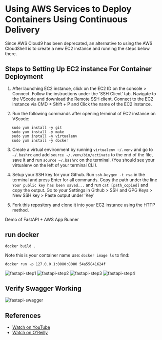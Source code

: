 # Using AWS Services to Deploy Containers Using Continuous Delivery
Since AWS Cloud9 has been deprecated, an alternative to using the AWS CloudShell is to create a new EC2 instance and running the steps below there. 

## Steps to Setting Up EC2 instance For Container Deployment
1. After launching EC2 instance, click on the EC2 ID on the console > Connect. Follow the instructions under the 'SSH Client' tab. Navigate to the VScode and download the Remote SSH client. Connect to the EC2 instance via CMD + Shift + P and Click the name of the EC2 instance.
   
2. Run the following commands after opening terminal of EC2 instance on VScode:
```sudo yum update -y
   sudo yum install -y git 
   sudo yum install -y make 
   sudo yum install -y virtualenv
   sudo yum install -y docker
```

3. Create a virtual environment by running ```virtualenv ~/.venv``` and go to ```~/.bashrc``` and add ```source ~/.venv/bin/activate``` to the end of the file, save it and run ```source ~/.bashrc``` on the terminal. (You should see your virtualenv on the left of your terminal CLI).
   
4. Setup your SSH key for your Github. Run `ssh-keygen -t rsa` in the terminal and press Enter for all commands. Copy the path under the line `Your public key has been saved...` and run `cat [path_copied]` and copy the output. Go to your Settings in Github > SSH and GPG Keys > New SSH key > Paste output under 'Key' 

5. Fork this repository and clone it into your EC2 instance using the HTTP method.
   
Demo of FastAPI + AWS App Runner


## run docker
`docker build .`

Note this is your container name use:  `docker image ls` to find:

`docker run -p 127.0.0.1:8080:8080 54a55841624f`

![fastapi-step1](https://user-images.githubusercontent.com/58792/131587003-f5667c28-7cbe-402e-8795-f32a6ca9a4d1.png)
![fastapi-step2](https://user-images.githubusercontent.com/58792/131587286-341e795c-76dc-46a1-8ee9-528134410935.png)
![fastapi-step3](https://user-images.githubusercontent.com/58792/131587004-198ad6d5-2197-4de5-a6dd-4eb3c41e675e.png)
![fastapi-step4](https://user-images.githubusercontent.com/58792/131587005-866b0974-63d7-4fed-abf2-9c634721669f.png)


## Verify Swagger Working


![fastapi-swagger](https://user-images.githubusercontent.com/58792/131587676-b22c5877-0e75-49e7-a1a6-b580ba922e67.png)


## References

* [Watch on YouTube](https://youtu.be/XBBDqLf23Og)
* [Watch on O'Reilly](https://learning.oreilly.com/search/?query=author%3A%22Noah%20Gift%22&extended_publisher_data=true&highlight=true&include_assessments=false&include_case_studies=true&include_courses=true&include_playlists=true&include_collections=true&include_notebooks=true&include_sandboxes=true&include_scenarios=true&is_academic_institution_account=false&source=user&sort=relevance&facet_json=true&json_facets=true&page=0&include_facets=true&include_practice_exams=true)
